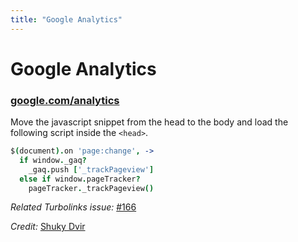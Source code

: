 ```yaml
---
title: "Google Analytics"
---
```


# Google Analytics

### [google.com/analytics](http://www.google.com/analytics/)

Move the javascript snippet from the head to the body and load the following script inside the `<head>`.

```coffeescript
$(document).on 'page:change', ->
  if window._gaq?
    _gaq.push ['_trackPageview']
  else if window.pageTracker?
    pageTracker._trackPageview()
```

*Related Turbolinks issue:* [#166](https://github.com/rails/turbolinks/issues/166)

*Credit:* [Shuky Dvir](https://github.com/shukydvir)